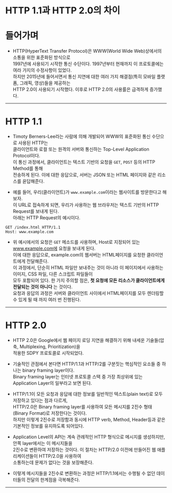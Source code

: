 # HTTP 1.1과 HTTP 2.0의 차이

# 들어가며

- HTTP(HyperText Transfer Protocol)은 WWW(World Wide Web)상에서의 소통을 위한 표준화된 방식으로  
  1997년에 사용되기 시작한 통신 수단이다. 1997년부터 현재까지 이 프로토콜에는 여라 가지의 수정사항이 있었다.  
  하지만 2015년에 들어서면서 통신 지연에 대한 여러 가지 해결점(특히 모바일 플랫폼, 그래픽, 영상)들을 제공하는  
  HTTP 2.0이 사용되기 시작했다. 이후로 HTTP 2.0의 사용률은 급격하게 증가했다.

<hr/>

# HTTP 1.1

- Timoty Berners-Lee라는 사람에 의해 개발되어 WWW의 표준화된 통신 수단으로 사용된 HTTP는  
  클라이언트와 로컬 또는 원격의 서버와 통신하는 Top-Level Application Protocol이다.  
  이 통신 과정에서, 클라이언트는 텍스트 기반의 요청을 `GET`, `POST` 등의 HTTP Method를 통해  
  전송하게 된다. 이에 대한 응답으로, 서버는 JSON 또는 HTML 페이지와 같은 리소스를 읃답해준다.

- 예를 들어, 우리(클라이언트)가 `www.example.com`이라는 웹사이트를 방문한다고 해보자.  
  이 URL로 접속하게 되면, 우리가 사용하는 웹 브라우저는 텍스트 기반의 HTTP Request를 보내게 된다.  
  아래는 HTTP Request의 예시이다.

```
GET /index.html HTTP/1.1
Host: www.example.com
```

- 위 예시에서의 요청은 `GET` 메소드를 사용하며, Host로 지정되어 있는 www.example.com에 요청을 보내게 된다.  
  이에 대한 응답으로, example.com의 웹서버는 HTML페이지를 요청한 클라이언트에게 전달해준다.  
  이 과정에서, 단순히 HTML 파일만 보내주는 것이 아니라 이 페이지에서 사용하는 이미지, CSS 파일, 다른 스크립트 파일들이  
  모두 포함되어 있다. 한 가지 주의할 점은, **첫 요청에 모든 리소스가 클라이언트에게 전달되는 것이 아니다** 는 것이다.  
  요청과 응답의 과정은 서버와 클라이언트 사이에서 HTML페이지를 모두 렌더링할 수 있게 될 때 까지 여러 번 진행된다.

<hr/>

# HTTP 2.0

- HTTP 2.0은 Google에서 웹 페이지 로딩 지연을 해결하기 위해 내세운 기술들(압축, Multiplexing, Prioritization)을  
  적용한 SDPY 프로토콜로 시작되었다.

- 기술적인 관점에서 본다면 HTTP/1.1과 HTTP/2를 구분짓는 핵심적인 요소들 중 하나는 binary framing layer이다.  
  Binary framing layer는 인터넷 프로토콜 스택 중 가장 최상위에 있는 Application Layer의 일부라고 보면 된다.

- HTTP/1.1이 모든 요청과 응답에 대한 정보를 일반적인 텍스트(plain text)로 모두 저장하고 있다는 점과 다르게,  
  HTTP/2.0은 Binary framing layer를 사용하여 모든 메시지를 2진수 형태(Binary Format)로 저장한다는 것이다.  
  하지만 이렇게 2진수로 저장함과 동시에 HTTP verb, Method, Header등과 같은 기본적인 정보를 유지하도록 되어있다.

- Application Level의 API는 계속 관례적인 HTTP 형식으로 메시지를 생성하지만, 안쪽 layer에서는 이 메시지들을  
  2진수로 변환하여 저장하는 것이다. 이 절차는 HTTP/2.0 이전에 만들어진 웹 애플리케이션들이 HTTP/2.0을 사용하여  
  소통하는데 문제가 없다는 것을 보장해준다.

- 이렇게 메시지들을 2진수로 변환하는 과정은 HTTP/1.1에서는 수행될 수 없던 데이터들의 전달의 한계점을 극복해준다.

<hr/>
